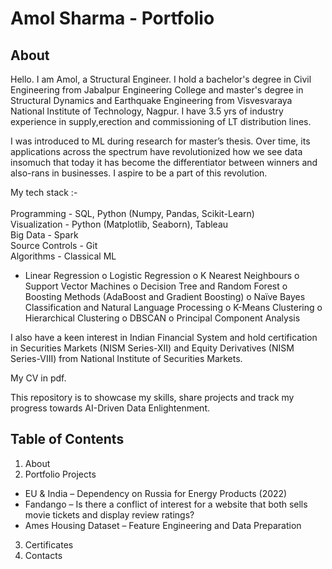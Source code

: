 # Amol Sharma - Portfolio

## About 

Hello. I am Amol, a Structural Engineer. I hold a bachelor's degree in Civil Engineering from Jabalpur Engineering College and master's degree in Structural Dynamics and Earthquake Engineering from Visvesvaraya National Institute of Technology, Nagpur. I have 3.5 yrs of industry experience in supply,erection and commissioning of LT distribution lines.

I was introduced to ML during research for master’s thesis. Over time, its applications across the spectrum have revolutionized how we see data insomuch that today it has become the differentiator between winners and also-rans in businesses. I aspire to be a part of this revolution. 

My tech stack :-<br />  
Programming - SQL, Python (Numpy, Pandas, Scikit-Learn)<br />
Visualization - Python (Matplotlib, Seaborn), Tableau<br />
Big Data - Spark<br />
Source Controls - Git<br />
Algorithms - Classical ML<br />
* Linear Regression
             o	Logistic Regression
             o  K Nearest Neighbours
             o	Support Vector Machines
             o	Decision Tree and Random Forest
             o	Boosting Methods (AdaBoost and Gradient Boosting)
             o	Naïve Bayes Classification and Natural Language Processing
             o	K-Means Clustering
             o	Hierarchical Clustering
             o	DBSCAN
             o	Principal Component Analysis

I also have a keen interest in Indian Financial System and hold certification in Securities Markets (NISM Series-XII) and Equity Derivatives (NISM Series-VIII) from National Institute of Securities Markets.

My CV in pdf.

This repository is to showcase my skills, share projects and track my progress towards AI-Driven Data Enlightenment.

## Table of Contents

1. About
2. Portfolio Projects
 * EU & India – Dependency on Russia for Energy Products (2022)
 * Fandango – Is there a conflict of interest for a website that both sells movie tickets and display review ratings?
 * Ames Housing Dataset – Feature Engineering and Data Preparation
3. Certificates
4. Contacts
